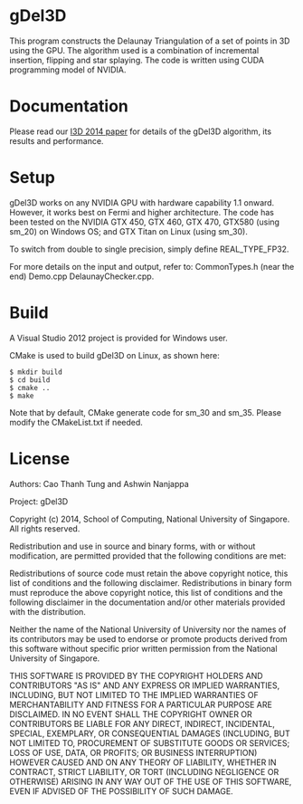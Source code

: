 gDel3D
======

This program constructs the Delaunay Triangulation of a set of points in 3D 
using the GPU. The algorithm used is a combination of incremental insertion, 
flipping and star splaying. The code is written using CUDA programming model 
of NVIDIA. 

Documentation
=============

Please read our [I3D 2014 paper](gdel3d_paper.pdf) for details of the gDel3D algorithm, its
results and performance.

Setup
=====

gDel3D works on any NVIDIA GPU with hardware capability 1.1 onward. However, 
it works best on Fermi and higher architecture. The code has been tested on 
the NVIDIA GTX 450, GTX 460, GTX 470, GTX580 (using sm_20) on Windows OS; 
and GTX Titan on Linux (using sm_30). 

To switch from double to single precision, simply define REAL_TYPE_FP32. 

For more details on the input and output, refer to: 
	CommonTypes.h 	(near the end)
	Demo.cpp 
	DelaunayChecker.cpp. 

Build
=====

A Visual Studio 2012 project is provided for Windows user. 

CMake is used to build gDel3D on Linux, as shown here:

    $ mkdir build
    $ cd build
    $ cmake ..
    $ make

Note that by default, CMake generate code for sm_30 and sm_35. Please modify 
the CMakeList.txt if needed. 

License
=======

Authors: Cao Thanh Tung and Ashwin Nanjappa

Project: gDel3D

Copyright (c) 2014, School of Computing, National University of Singapore. 
All rights reserved.

Redistribution and use in source and binary forms, with or without modification,
are permitted provided that the following conditions are met:

Redistributions of source code must retain the above copyright notice, this list of
conditions and the following disclaimer. Redistributions in binary form must reproduce
the above copyright notice, this list of conditions and the following disclaimer
in the documentation and/or other materials provided with the distribution. 

Neither the name of the National University of University nor the names of its contributors
may be used to endorse or promote products derived from this software without specific
prior written permission from the National University of Singapore. 

THIS SOFTWARE IS PROVIDED BY THE COPYRIGHT HOLDERS AND CONTRIBUTORS "AS IS" AND ANY
EXPRESS OR IMPLIED WARRANTIES, INCLUDING, BUT NOT LIMITED TO THE IMPLIED WARRANTIES 
OF MERCHANTABILITY AND FITNESS FOR A PARTICULAR PURPOSE ARE DISCLAIMED. IN NO EVENT
SHALL THE COPYRIGHT OWNER OR CONTRIBUTORS BE LIABLE FOR ANY DIRECT, INDIRECT,
INCIDENTAL, SPECIAL, EXEMPLARY, OR CONSEQUENTIAL DAMAGES (INCLUDING, BUT NOT LIMITED
TO, PROCUREMENT OF SUBSTITUTE  GOODS OR SERVICES; LOSS OF USE, DATA, OR PROFITS; OR
BUSINESS INTERRUPTION) HOWEVER CAUSED AND ON ANY THEORY OF LIABILITY, WHETHER IN
CONTRACT, STRICT LIABILITY, OR TORT (INCLUDING NEGLIGENCE OR OTHERWISE) ARISING IN
ANY WAY OUT OF THE USE OF THIS SOFTWARE, EVEN IF ADVISED OF THE POSSIBILITY OF SUCH
DAMAGE.
